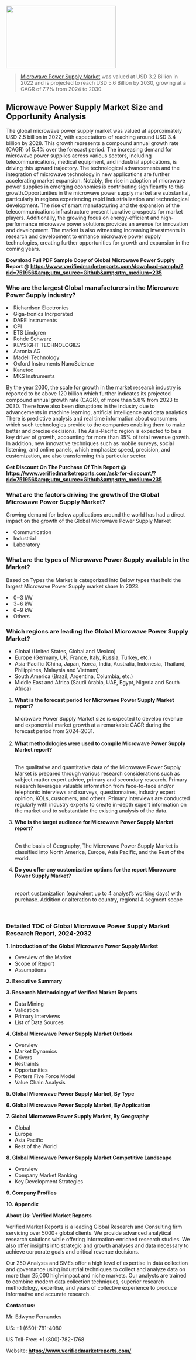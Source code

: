 <img src="https://ffe5etoiles.com/wp-content/uploads/2024/12/MST1-300x171.png" alt="" width="300" height="171" class="alignnone size-medium wp-image-20088" /><blockquote><p><p><a href="https://www.verifiedmarketreports.com/download-sample/?rid=751956&utm_source=Github&utm_medium=235" target="_blank">Microwave Power Supply Market</a> was valued at USD 3.2 Billion in 2022 and is projected to reach USD 5.6 Billion by 2030, growing at a CAGR of 7.7% from 2024 to 2030.</p></blockquote><p><h2>Microwave Power Supply Market Size and Opportunity Analysis</h2>The global microwave power supply market was valued at approximately USD 2.5 billion in 2022, with expectations of reaching around USD 3.4 billion by 2028. This growth represents a compound annual growth rate (CAGR) of 5.4% over the forecast period. The increasing demand for microwave power supplies across various sectors, including telecommunications, medical equipment, and industrial applications, is driving this upward trajectory. The technological advancements and the integration of microwave technology in new applications are further accelerating market expansion. Notably, the rise in adoption of microwave power supplies in emerging economies is contributing significantly to this growth.Opportunities in the microwave power supply market are substantial, particularly in regions experiencing rapid industrialization and technological development. The rise of smart manufacturing and the expansion of the telecommunications infrastructure present lucrative prospects for market players. Additionally, the growing focus on energy-efficient and high-performance microwave power solutions provides an avenue for innovation and development. The market is also witnessing increasing investments in research and development to enhance microwave power supply technologies, creating further opportunities for growth and expansion in the coming years.</p><p class=""><strong>Download Full PDF Sample Copy of Global Microwave Power Supply Report @ <a href="https://www.verifiedmarketreports.com/download-sample/?rid=751956&amp;utm_source=Github&amp;utm_medium=235" target="_blank">https://www.verifiedmarketreports.com/download-sample/?rid=751956&amp;utm_source=Github&amp;utm_medium=235</a></strong></p><h3 id="" class="">Who are the largest Global manufacturers in the Microwave Power Supply industry?</h3><p><li>Richardson Electronics</li><li> Giga-tronics Incrporated</li><li> DARE Instruments</li><li> CPI</li><li> ETS Lindgren</li><li> Rohde Schwarz</li><li> KEYSIGHT TECHNOLOGIES</li><li> Aaronia AG</li><li> Madell Technology</li><li> Oxford Instruments NanoScience</li><li> Kanetec</li><li> MKS Instruments</li></p><div class=""><div class="" dir="" data-message-author-role="" data-message-id="" data-message-model-slug=""><div class=""><div class=""><div class=""><div class="" dir="" data-message-author-role="" data-message-id="" data-message-model-slug=""><div class=""><div class=""><p>By the year 2030, the scale for growth in the market research industry is reported to be above 120 billion which further indicates its projected compound annual growth rate (CAGR), of more than 5.8% from 2023 to 2030. There have also been disruptions in the industry due to advancements in machine learning, artificial intelligence and data analytics There is predictive analysis and real time information about consumers which such technologies provide to the companies enabling them to make better and precise decisions. The Asia-Pacific region is expected to be a key driver of growth, accounting for more than 35% of total revenue growth. In addition, new innovative techniques such as mobile surveys, social listening, and online panels, which emphasize speed, precision, and customization, are also transforming this particular sector.</p><p><strong>Get Discount On The Purchase Of This Report @&nbsp; <a href="https://www.verifiedmarketreports.com/ask-for-discount/?rid=751956&amp;utm_source=Github&amp;utm_medium=235" target="_blank">https://www.verifiedmarketreports.com/ask-for-discount/?rid=751956&amp;utm_source=Github&amp;utm_medium=235</a></strong></p></div></div></div></div></div></div></div></div><h3 id="" class="">What are the factors driving the growth of the Global Microwave Power Supply Market?</h3><p id="" class="">Growing demand for below applications around the world has had a direct impact on the growth of the Global Microwave Power Supply Market</p><p id="" class=""><li>Communication</li><li> Industrial</li><li> Laboratory</li></p><h3 id="" class="">What are the types of Microwave Power Supply available in the Market?</h3><p id="" class="">Based on Types the Market is categorized into Below types that held the largest Microwave Power Supply market share In 2023.</p><p id="" class=""><li>0~3 kW</li><li> 3~6 kW</li><li> 6~9 kW</li><li> Others</li></p><h3 id="" class="">Which regions are leading the Global Microwave Power Supply Market?</h3><ul><li>Global (United States, Global and Mexico)</li><li>Europe (Germany, UK, France, Italy, Russia, Turkey, etc.)</li><li>Asia-Pacific (China, Japan, Korea, India, Australia, Indonesia, Thailand, Philippines, Malaysia and Vietnam)</li><li>South America (Brazil, Argentina, Columbia, etc.)</li><li>Middle East and Africa (Saudi Arabia, UAE, Egypt, Nigeria and South Africa)</li></ul><p><ol><li><strong>What is the forecast period for Microwave Power Supply Market report?<br /></strong><br /><span data-sheets-root="1" data-sheets-value="{&quot;1&quot;:2,&quot;2&quot;:&quot;XXXX size is expected to develop revenue and exponential market growth at a remarkable CAGR during the forecast period from 2024&ndash;2030.&quot;}" data-sheets-userformat="{&quot;2&quot;:12674,&quot;4&quot;:{&quot;1&quot;:2,&quot;2&quot;:16776960},&quot;10&quot;:2,&quot;11&quot;:0,&quot;15&quot;:&quot;Arial&quot;,&quot;16&quot;:12}">Microwave Power Supply Market size is expected to develop revenue and exponential market growth at a remarkable CAGR during the forecast period from 2024&ndash;2031.</span><br /><br /></li><li><strong>What methodologies were used to compile Microwave Power Supply Market report?<br /><br /></strong><p>The qualitative and quantitative data of the&nbsp;Microwave Power Supply Market is prepared through various research considerations such as subject matter expert advice, primary and secondary research. Primary research leverages valuable information from face-to-face and/or telephonic interviews and surveys, questionnaires, industry expert opinion, KOLs, customers, and others. Primary interviews are conducted regularly with industry experts to create in-depth expert information on the market and to substantiate the existing analysis of the data.&nbsp;</p></li><li><strong>Who is the target audience for Microwave Power Supply Market report?<br /><br /></strong><p>On the basis of Geography, The&nbsp;Microwave Power Supply Market is classified into North America, Europe, Asia Pacific, and the Rest of the world.</p></li><li><strong>Do you offer any customization options for the report Microwave Power Supply Market?<br /><br /></strong><p>report customization (equivalent up to 4 analyst&rsquo;s working days) with purchase. Addition or alteration to country, regional &amp; segment scope</p><p>&nbsp;</p></li></ol></p><h3 id="" class="">Detailed TOC of Global Microwave Power Supply Market Research Report, 2024-2032</h3><p id="" class=""><strong>1. Introduction of the Global Microwave Power Supply Market</strong></p><ul><li>Overview of the Market</li><li>Scope of Report</li><li>Assumptions</li></ul><p id="" class=""><strong>2. Executive Summary</strong></p><p id="" class=""><strong>3. Research Methodology of&nbsp;Verified Market Reports</strong></p><ul><li>Data Mining</li><li>Validation</li><li>Primary Interviews</li><li>List of Data Sources</li></ul><p id="" class=""><strong>4. Global Microwave Power Supply Market Outlook</strong></p><ul><li>Overview</li><li>Market Dynamics</li><li>Drivers</li><li>Restraints</li><li>Opportunities</li><li>Porters Five Force Model</li><li>Value Chain Analysis</li></ul><p id="" class=""><strong>5. Global Microwave Power Supply Market, By&nbsp;Type</strong></p><p id="" class=""><strong>6. Global Microwave Power Supply Market, By Application</strong></p><p id="" class=""><strong>7. Global Microwave Power Supply Market, By Geography</strong></p><ul><li>Global</li><li>Europe</li><li>Asia Pacific</li><li>Rest of the World</li></ul><p id="" class=""><strong>8. Global Microwave Power Supply Market Competitive Landscape</strong></p><ul><li>Overview</li><li>Company Market Ranking</li><li>Key Development Strategies</li></ul><p id="" class=""><strong>9. Company Profiles</strong></p><p id="" class=""><strong>10. Appendix</strong></p><p id="" class=""><strong>About Us: Verified Market Reports</strong></p><p id="" class="">Verified Market Reports is a leading Global Research and Consulting firm servicing over 5000+ global clients. We provide advanced analytical research solutions while offering information-enriched research studies. We also offer insights into strategic and growth analyses and data necessary to achieve corporate goals and critical revenue decisions.</p><p id="" class="">Our 250 Analysts and SMEs offer a high level of expertise in data collection and governance using industrial techniques to collect and analyze data on more than 25,000 high-impact and niche markets. Our analysts are trained to combine modern data collection techniques, superior research methodology, expertise, and years of collective experience to produce informative and accurate research.</p><p id="" class=""><strong>Contact us:</strong></p><p id="" class="">Mr. Edwyne Fernandes</p><p id="" class="">US: +1 (650)-781-4080</p><p id="" class="">US Toll-Free: +1 (800)-782-1768</p><p id="" class="">Website: <a target="" data-test-app-aware-link=""><strong>https://www.verifiedmarketreports.com/</strong></a></p>
